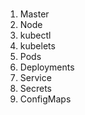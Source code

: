# 

1. Master
2. Node
3. kubectl 
4. kubelets
5. Pods
6. Deployments
7. Service
8. Secrets
9. ConfigMaps

